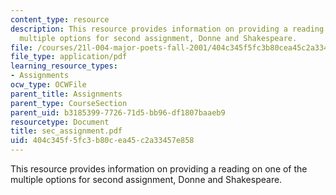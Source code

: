 ```yaml
---
content_type: resource
description: This resource provides information on providing a reading on one of the
  multiple options for second assignment, Donne and Shakespeare.
file: /courses/21l-004-major-poets-fall-2001/404c345f5fc3b80cea45c2a33457e858_sec_assignment.pdf
file_type: application/pdf
learning_resource_types:
- Assignments
ocw_type: OCWFile
parent_title: Assignments
parent_type: CourseSection
parent_uid: b3185399-7726-71d5-bb96-df1807baaeb9
resourcetype: Document
title: sec_assignment.pdf
uid: 404c345f-5fc3-b80c-ea45-c2a33457e858
---
```

This resource provides information on providing a reading on one of the multiple options for second assignment, Donne and Shakespeare.